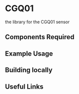 CGQ01
==================
the library for the CGQ01 sensor




Components Required
---


Example Usage
---



Building locally
---

Useful Links
---
